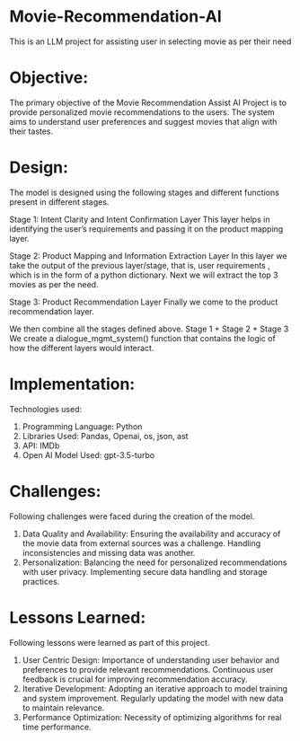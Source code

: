 # Movie-Recommendation-AI
This is an LLM project for assisting user in selecting movie as per their need

# Objective: 
The primary objective of the Movie Recommendation Assist AI Project is to provide personalized movie recommendations to the users. The system aims to understand user preferences and suggest movies that align with their tastes.

# Design: 
The model is designed using the following stages and different functions present in different stages.

Stage 1: Intent Clarity and Intent Confirmation Layer
This layer helps in identifying the user’s requirements and passing it on the product mapping layer.

Stage 2: Product Mapping and Information Extraction Layer
In this layer we take the output of the previous layer/stage, that is, user requirements , which is in the form of a python dictionary. Next we will extract the top 3 movies as per the need.

Stage 3: Product Recommendation Layer
Finally we come to the product recommendation layer.

We then combine all the stages defined above.
Stage 1 + Stage 2 + Stage 3
We create a dialogue_mgmt_system() function that contains the logic of how the different layers would interact.

# Implementation:
Technologies used:
1. Programming Language: Python
2. Libraries Used: Pandas, Openai, os, json, ast
3. API: IMDb
4. Open AI Model Used: gpt-3.5-turbo

# Challenges:
Following challenges were faced during the creation of the model.
1. Data Quality and Availability: Ensuring the availability and accuracy of the movie data from external sources was a challenge. Handling inconsistencies and missing data was another.
2. Personalization: Balancing the need for personalized recommendations with user privacy. Implementing secure data handling and storage practices.
   
# Lessons Learned:
Following lessons were learned as part of this project.
1. User Centric Design: Importance of understanding user behavior and preferences to provide relevant recommendations. Continuous user feedback is crucial for improving recommendation accuracy.
2. Iterative Development: Adopting an iterative approach to model training and system improvement. Regularly updating the model with new data to maintain relevance.
3. Performance Optimization: Necessity of optimizing algorithms for real time performance.

